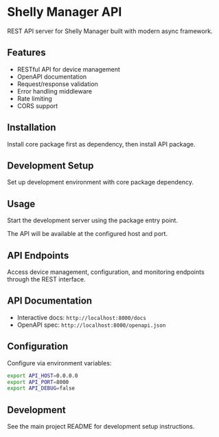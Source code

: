 # Shelly Manager API

REST API server for Shelly Manager built with modern async framework.

## Features

- RESTful API for device management
- OpenAPI documentation 
- Request/response validation
- Error handling middleware
- Rate limiting
- CORS support

## Installation

Install core package first as dependency, then install API package.

## Development Setup

Set up development environment with core package dependency.

## Usage

Start the development server using the package entry point.

The API will be available at the configured host and port.

## API Endpoints

Access device management, configuration, and monitoring endpoints through the REST interface.

## API Documentation

- Interactive docs: `http://localhost:8000/docs`
- OpenAPI spec: `http://localhost:8000/openapi.json`

## Configuration

Configure via environment variables:

```bash
export API_HOST=0.0.0.0
export API_PORT=8000
export API_DEBUG=false
```

## Development

See the main project README for development setup instructions.
